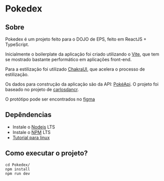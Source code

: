 # Pokedex

## Sobre

Pokedex é um projeto feito para o DOJO de EPS, feito em ReactJS + TypeScript. 

Inicialmente o boilerplate da aplicação foi criado utilizando o [Vite](https://pt.vitejs.dev/), que tem se mostrado bastante performático em aplicações front-end. 

Para a estilização foi utilizado [ChakraUI](https://chakra-ui.com/), que acelera o processo de estilização. 

Os dados para construção da aplicação são da API: [PokéApi](https://pokeapi.co/). O projeto foi baseado no projeto de [carlosdancr](https://github.com/carlosdancr/pokedex-react).

O protótipo pode ser encontrados no [figma](https://www.figma.com/file/PZ2wPFD5p7gjZvLfEvmQF6/Pok%C3%A9dex-(Copy)?node-id=0%3A1&t=OHS5jToOGiQ8mOrW-1)
## Depêndencias
- Instale o [Nodejs](https://nodejs.org/en/download) LTS
- Instale o [NPM](https://docs.npmjs.com/) LTS
- [Tutorial para linux](https://www.digitalocean.com/community/tutorials/how-to-install-node-js-on-ubuntu-22-04)

## Como executar o projeto?

```
cd Pokedex/
npm install
npm run dev 
```


